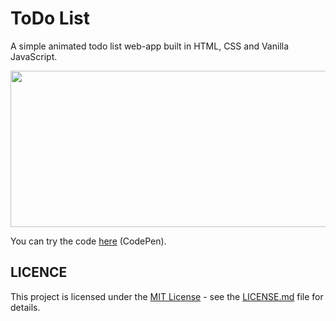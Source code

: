 # ToDo List

A simple animated todo list web-app built in HTML, CSS and Vanilla JavaScript.

<img src="https://drive.google.com/uc?export=view&id=12P2tXibD55rpnsGTyKaErT8aMcMPgCYv" width="555" height="250" />

You can try the code [here](https://codepen.io/Sahi515/pen/ZEOWgxN) (CodePen).


## LICENCE

This project is licensed under the [MIT License](LICENSE) - see the [LICENSE.md](LICENSE) file for details.
